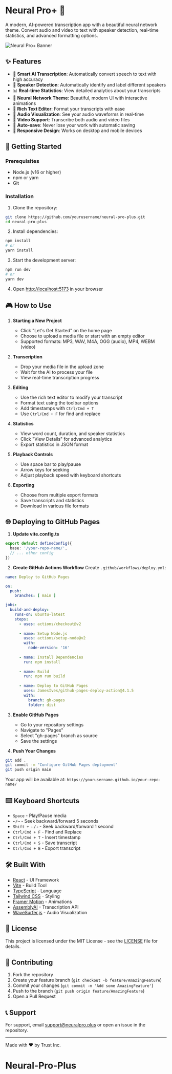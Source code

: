 # Neural Pro+ 🧠

A modern, AI-powered transcription app with a beautiful neural network theme. Convert audio and video to text with speaker detection, real-time statistics, and advanced formatting options.

![Neural Pro+ Banner](public/banner.png)

## ✨ Features

- 🎯 **Smart AI Transcription**: Automatically convert speech to text with high accuracy
- 👥 **Speaker Detection**: Automatically identify and label different speakers
- 📊 **Real-time Statistics**: View detailed analytics about your transcripts
- 🎨 **Neural Network Theme**: Beautiful, modern UI with interactive animations
- 📝 **Rich Text Editor**: Format your transcripts with ease
- 🎵 **Audio Visualization**: See your audio waveforms in real-time
- 🎥 **Video Support**: Transcribe both audio and video files
- 💾 **Auto-save**: Never lose your work with automatic saving
- 📱 **Responsive Design**: Works on desktop and mobile devices

## 🚀 Getting Started

### Prerequisites

- Node.js (v16 or higher)
- npm or yarn
- Git

### Installation

1. Clone the repository:
```bash
git clone https://github.com/yourusername/neural-pro-plus.git
cd neural-pro-plus
```

2. Install dependencies:
```bash
npm install
# or
yarn install
```

3. Start the development server:
```bash
npm run dev
# or
yarn dev
```

4. Open [http://localhost:5173](http://localhost:5173) in your browser

## 🎮 How to Use

1. **Starting a New Project**
   - Click "Let's Get Started" on the home page
   - Choose to upload a media file or start with an empty editor
   - Supported formats: MP3, WAV, M4A, OGG (audio), MP4, WEBM (video)

2. **Transcription**
   - Drop your media file in the upload zone
   - Wait for the AI to process your file
   - View real-time transcription progress

3. **Editing**
   - Use the rich text editor to modify your transcript
   - Format text using the toolbar options
   - Add timestamps with `Ctrl/Cmd + T`
   - Use `Ctrl/Cmd + F` for find and replace

4. **Statistics**
   - View word count, duration, and speaker statistics
   - Click "View Details" for advanced analytics
   - Export statistics in JSON format

5. **Playback Controls**
   - Use space bar to play/pause
   - Arrow keys for seeking
   - Adjust playback speed with keyboard shortcuts

6. **Exporting**
   - Choose from multiple export formats
   - Save transcripts and statistics
   - Download in various file formats

## 🌐 Deploying to GitHub Pages

1. **Update vite.config.ts**
```ts
export default defineConfig({
  base: '/your-repo-name/',
  // ... other config
})
```

2. **Create GitHub Actions Workflow**
Create `.github/workflows/deploy.yml`:
```yaml
name: Deploy to GitHub Pages

on:
  push:
    branches: [ main ]

jobs:
  build-and-deploy:
    runs-on: ubuntu-latest
    steps:
      - uses: actions/checkout@v2
      
      - name: Setup Node.js
        uses: actions/setup-node@v2
        with:
          node-version: '16'
          
      - name: Install Dependencies
        run: npm install
        
      - name: Build
        run: npm run build
        
      - name: Deploy to GitHub Pages
        uses: JamesIves/github-pages-deploy-action@4.1.5
        with:
          branch: gh-pages
          folder: dist
```

3. **Enable GitHub Pages**
   - Go to your repository settings
   - Navigate to "Pages"
   - Select "gh-pages" branch as source
   - Save the settings

4. **Push Your Changes**
```bash
git add .
git commit -m "Configure GitHub Pages deployment"
git push origin main
```

Your app will be available at: `https://yourusername.github.io/your-repo-name/`

## ⌨️ Keyboard Shortcuts

- `Space` - Play/Pause media
- `←/→` - Seek backward/forward 5 seconds
- `Shift + ←/→` - Seek backward/forward 1 second
- `Ctrl/Cmd + F` - Find and Replace
- `Ctrl/Cmd + T` - Insert timestamp
- `Ctrl/Cmd + S` - Save transcript
- `Ctrl/Cmd + E` - Export transcript

## 🛠️ Built With

- [React](https://reactjs.org/) - UI Framework
- [Vite](https://vitejs.dev/) - Build Tool
- [TypeScript](https://www.typescriptlang.org/) - Language
- [Tailwind CSS](https://tailwindcss.com/) - Styling
- [Framer Motion](https://www.framer.com/motion/) - Animations
- [AssemblyAI](https://www.assemblyai.com/) - Transcription API
- [WaveSurfer.js](https://wavesurfer-js.org/) - Audio Visualization

## 📄 License

This project is licensed under the MIT License - see the [LICENSE](LICENSE) file for details.

## 🤝 Contributing

1. Fork the repository
2. Create your feature branch (`git checkout -b feature/AmazingFeature`)
3. Commit your changes (`git commit -m 'Add some AmazingFeature'`)
4. Push to the branch (`git push origin feature/AmazingFeature`)
5. Open a Pull Request

## 📞 Support

For support, email support@neuralpro.plus or open an issue in the repository.

---

Made with ❤️ by Trust Inc.
# Neural-Pro-Plus
